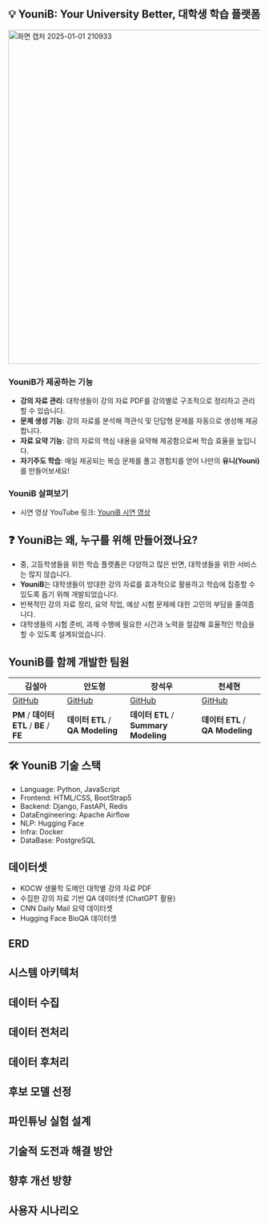 ## 💡 YouniB: Your University Better, 대학생 학습 플랫폼
<img width="668" alt="화면 캡처 2025-01-01 210933" src="https://github.com/user-attachments/assets/09639740-11d1-4792-ad76-c06e30235f0d" />

### YouniB가 제공하는 기능
- **강의 자료 관리**: 대학생들이 강의 자료 PDF를 강의별로 구조적으로 정리하고 관리할 수 있습니다. 
- **문제 생성 기능**: 강의 자료를 분석해 객관식 및 단답형 문제를 자동으로 생성해 제공합니다.
- **자료 요약 기능**: 강의 자료의 핵심 내용을 요약해 제공함으로써 학습 효율을 높입니다.
- **자기주도 학습**: 매일 제공되는 복습 문제를 풀고 경험치를 얻어 나만의 **유니(Youni)** 를 만들어보세요!
### YouniB 살펴보기
- 시연 영상 YouTube 링크: [YouniB 시연 영상](https://www.youtube.com/watch?v=38F0GuY_x2g)   


## ❓ YouniB는 왜, 누구를 위해 만들어졌나요?
- 중, 고등학생들을 위한 학습 플랫폼은 다양하고 많은 반면, 대학생들을 위한 서비스는 많지 않습니다.
- **YouniB**는 대학생들이 방대한 강의 자료를 효과적으로 활용하고 학습에 집중할 수 있도록 돕기 위해 개발되었습니다.
- 반복적인 강의 자료 정리, 요약 작업, 예상 시험 문제에 대한 고민의 부담을 줄여줍니다.
- 대학생들의 시험 준비, 과제 수행에 필요한 시간과 노력을 절감해 효율적인 학습을 할 수 있도록 설계되었습니다.

## YouniB를 함께 개발한 팀원



| 김설아 | 안도형 | 장석우 | 천세현 |
| --- | --- | --- | --- |
| [GitHub](https://github.com/seoraroong) | [GitHub](https://github.com/andohyung) | [GitHub](https://github.com/sukwoojang) | [GitHub](https://github.com/1000century) |
| **PM** / **데이터 ETL** / **BE** / **FE** | **데이터 ETL** / **QA Modeling** | **데이터 ETL** / **Summary Modeling** | **데이터 ETL** / **QA Modeling** |




## 🛠 YouniB 기술 스택
- Language: Python, JavaScript
- Frontend: HTML/CSS, BootStrap5
- Backend: Django, FastAPI, Redis
- DataEngineering: Apache Airflow
- NLP: Hugging Face
- Infra: Docker
- DataBase: PostgreSQL

## 데이터셋
- KOCW 생물학 도메인 대학별 강의 자료 PDF
- 수집한 강의 자료 기반 QA 데이터셋 (ChatGPT 활용)
- CNN Daily Mail 요약 데이터셋
- Hugging Face BioQA 데이터셋

## ERD

## 시스템 아키텍처

## 데이터 수집

## 데이터 전처리

## 데이터 후처리

## 후보 모델 선정

## 파인튜닝 실험 설계

## 기술적 도전과 해결 방안

## 향후 개선 방향

## 사용자 시나리오



